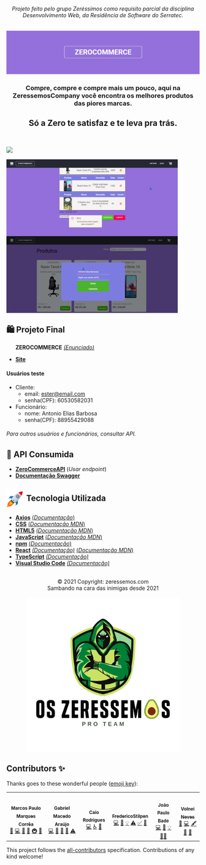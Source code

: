 <div align="center">
<i><h6>Projeto feito pelo grupo Zeréssimos como requisito parcial da disciplina Desenvolvimento Web, da Residência de Software do Serratec.</h6></i>
</div>

![](./public/assets/readme/top-logo-readme.jpg)
<!-- ALL-CONTRIBUTORS-BADGE:START - Do not remove or modify this section -->
<!--[![All Contributors](https://img.shields.io/badge/all_contributors-6-orange.svg?style=flat-square)](#contributors-)-->
<!-- ALL-CONTRIBUTORS-BADGE:END -->
  <p>
    <h3  align="center">
    Compre, compre e compre mais um pouco, aqui na ZeressemosCompany você encontra os melhores produtos das piores marcas.
    </h3>
  </p>
  <p>
    <h2 align="center">
    Só a Zero te satisfaz e te leva pra trás.
    </h2>
  </p> 
  </br>

![](./public/assets/gif/visaoGeral.gif)

<img height="200px" align="center" src="./public/assets/gif/loginCliente.gif">&nbsp;<img height="200px" align="center" src="./public/assets/gif/loginFuncionario.gif">
<br> 

## 🛍️    Projeto Final
&nbsp;&nbsp;&nbsp;&nbsp;&nbsp;&nbsp;**ZEROCOMMERCE**    [*(Enunciado)*](./public/assets/readme/enunciadoProjetoFinal.pdf)
 * [**Site**](https://zerocommerce-web.herokuapp.com/)

#### Usuários teste
* Cliente:
  - email: ester@email.com
  - senha(CPF): 60530582031
* Funcionário:
  - nome: Antonio Elias Barbosa
  - senha(CPF): 88955429088
###### *Para outros usuários e funcionários, consultar API.* 

## 🍃    API Consumida
 * [**ZeroCommerceAPI**](https://api-zerocommerce.herokuapp.com/)    (*Usar endpoint*)
 * [**Documentação Swagger**](https://api-zerocommerce.herokuapp.com/swagger-ui.html)

## <img height="45px" align="center" src="./public/assets/readme/stockrocketgif.gif">    Tecnologia Utilizada
- [**Axios**](https://www.npmjs.com/package/react-axios)    [(*Documentação*)](https://www.npmjs.com/package/react-axios)
- [**CSS**](https://www.w3.org/Style/CSS/)    [(*Documentação MDN*)](https://developer.mozilla.org/en-US/docs/Web/CSS/Reference)
- [**HTML5**](https://html.spec.whatwg.org/)    [(*Documentação MDN*)](https://developer.mozilla.org/pt-BR/docs/Web/HTML)
- [**JavaScript**](https://www.javascript.com/)    [(*Documentação MDN*)](https://developer.mozilla.org/pt-BR/docs/Web/JavaScript)
- [**npm**](https://www.npmjs.com/)    [(*Documentação*)](https://docs.npmjs.com/)
- [**React**](https://pt-br.reactjs.org/)    [*(Documentação)*](https://pt-br.reactjs.org/docs/getting-started.html)    [(*Documentação MDN*)](https://developer.mozilla.org/pt-BR/docs/Learn/Tools_and_testing/Client-side_JavaScript_frameworks/React_getting_started)
- [**TypeScript**](https://www.typescriptlang.org/)    [*(Documentação)*](https://www.typescriptlang.org/docs/)
- [**Visual Studio Code**](https://code.visualstudio.com/)    [*(Documentação)*](https://code.visualstudio.com/docs)
<br> 
<div align="center">
© 2021 Copyright: zeressemos.com
</div>
<div align="center">
Sambando na cara das inimigas desde 2021
</div>
</br>
<div align="center">
  <img height="400px" src="./public/assets/readme/osZeressemosProTeam.png"> 
</div>

## Contributors ✨
Thanks goes to these wonderful people ([emoji key](https://allcontributors.org/docs/en/emoji-key)):

<!-- ALL-CONTRIBUTORS-LIST:START - Do not remove or modify this section -->
<!-- prettier-ignore-start -->
<!-- markdownlint-disable -->
<table>
  <tr>
    <td align="center"><a href="http://linktr.ee/marcos_barker"><img src="https://avatars.githubusercontent.com/u/57602117?v=4?s=100" width="100px;" alt=""/><br /><sub><b>Marcos Paulo Marques Corrêa </b></sub></a><br /><a href="https://github.com/OsZeressemos/zeroCommerce/issues?q=author%3Amarcosbarker" title="Bug reports">🐛</a> <a href="https://github.com/OsZeressemos/zeroCommerce/commits?author=marcosbarker" title="Code">💻</a> <a href="https://github.com/OsZeressemos/zeroCommerce/commits?author=marcosbarker" title="Documentation">📖</a> <a href="#tool-marcosbarker" title="Tools">🔧</a> <a href="#infra-marcosbarker" title="Infrastructure (Hosting, Build-Tools, etc)">🚇</a> <a href="#userTesting-marcosbarker" title="User Testing">📓</a></td>
    <td align="center"><a href="https://www.linkedin.com/in/gabriel-macedo-ara%C3%BAjo-951603165/"><img src="https://avatars.githubusercontent.com/u/79328112?v=4?s=100" width="100px;" alt=""/><br /><sub><b>Gabriel Macedo Araújo</b></sub></a><br /><a href="https://github.com/OsZeressemos/zeroCommerce/commits?author=M4G1Ck" title="Code">💻</a> <a href="#design-M4G1Ck" title="Design">🎨</a> <a href="#ideas-M4G1Ck" title="Ideas, Planning, & Feedback">🤔</a> <a href="#maintenance-M4G1Ck" title="Maintenance">🚧</a> <a href="https://github.com/OsZeressemos/zeroCommerce/commits?author=M4G1Ck" title="Tests">⚠️</a></td>
    <td align="center"><a href="https://github.com/raiocodrigues"><img src="https://avatars.githubusercontent.com/u/82115790?v=4?s=100" width="100px;" alt=""/><br /><sub><b>Caio Rodrigues</b></sub></a><br /><a href="https://github.com/OsZeressemos/zeroCommerce/commits?author=raiocodrigues" title="Code">💻</a> <a href="#a11y-raiocodrigues" title="Accessibility">️️️️♿️</a> <a href="#data-raiocodrigues" title="Data">🔣</a></td>
    <td align="center"><a href="https://github.com/FredericoStilpen"><img src="https://avatars.githubusercontent.com/u/82114348?v=4?s=100" width="100px;" alt=""/><br /><sub><b>FredericoStilpen</b></sub></a><br /><a href="https://github.com/OsZeressemos/zeroCommerce/commits?author=FredericoStilpen" title="Code">💻</a> <a href="https://github.com/OsZeressemos/zeroCommerce/commits?author=FredericoStilpen" title="Documentation">📖</a> <a href="#example-FredericoStilpen" title="Examples">💡</a> <a href="https://github.com/OsZeressemos/zeroCommerce/commits?author=FredericoStilpen" title="Tests">⚠️</a> <a href="#tutorial-FredericoStilpen" title="Tutorials">✅</a> <a href="#ideas-FredericoStilpen" title="Ideas, Planning, & Feedback">🤔</a></td>
    <td align="center"><a href="https://github.com/JpBade"><img src="https://avatars.githubusercontent.com/u/82114843?v=4?s=100" width="100px;" alt=""/><br /><sub><b>João Paulo Bade</b></sub></a><br /><a href="https://github.com/OsZeressemos/zeroCommerce/commits?author=JpBade" title="Code">💻</a> <a href="#ideas-JpBade" title="Ideas, Planning, & Feedback">🤔</a> <a href="#example-JpBade" title="Examples">💡</a> <a href="#mentoring-JpBade" title="Mentoring">🧑‍🏫</a></td>
    <td align="center"><a href="http://linktr.ee/volneineves"><img src="https://avatars.githubusercontent.com/u/82004090?v=4?s=100" width="100px;" alt=""/><br /><sub><b>Volnei Neves</b></sub></a><br /><a href="https://github.com/OsZeressemos/zeroCommerce/issues?q=author%3AVolneineves" title="Bug reports">🐛</a> <a href="https://github.com/OsZeressemos/zeroCommerce/commits?author=Volneineves" title="Code">💻</a> <a href="#content-Volneineves" title="Content">🖋</a> <a href="https://github.com/OsZeressemos/zeroCommerce/commits?author=Volneineves" title="Documentation">📖</a> <a href="#projectManagement-Volneineves" title="Project Management">📆</a></td>
  </tr>
</table>

<!-- markdownlint-restore -->
<!-- prettier-ignore-end -->

<!-- ALL-CONTRIBUTORS-LIST:END -->

This project follows the [all-contributors](https://github.com/all-contributors/all-contributors) specification. Contributions of any kind welcome!
